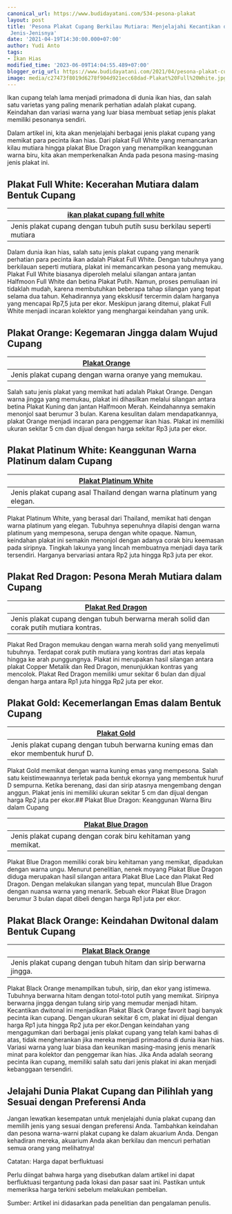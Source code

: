 ```yaml
---
canonical_url: https://www.budidayatani.com/534-pesona-plakat
layout: post
title: 'Pesona Plakat Cupang Berkilau Mutiara: Menjelajahi Kecantikan dan Keunikan
 Jenis-Jenisnya'
date: '2021-04-19T14:30:00.000+07:00'
author: Yudi Anto
tags:
- Ikan Hias
modified_time: '2023-06-09T14:04:55.489+07:00'
blogger_orig_url: https://www.budidayatani.com/2021/04/pesona-plakat-cupang-berkilau-mutiara.html
image: media/c27473f8019d6278f904d921ecc68dad-Plakat%20Full%20White.jpg
---
```

Ikan cupang telah lama menjadi primadona di dunia ikan hias, dan salah satu varietas yang paling menarik perhatian adalah plakat cupang. Keindahan dan variasi warna yang luar biasa membuat setiap jenis plakat memiliki pesonanya sendiri.

Dalam artikel ini, kita akan menjelajahi berbagai jenis plakat cupang yang memikat para pecinta ikan hias. Dari plakat Full White yang memancarkan kilau mutiara hingga plakat Blue Dragon yang menampilkan keanggunan warna biru, kita akan memperkenalkan Anda pada pesona masing-masing jenis plakat ini.

## Plakat Full White: Kecerahan Mutiara dalam Bentuk Cupang



| [ikan plakat cupang full white](https://blogger.googleusercontent.com/img/b/R29vZ2xl/AVvXsEgvbTquwhr2LjvsSO3h7dynBtNMri_bBifTSN_ICZJ9n0d0xI4Mank_AVe0xYSUIFCd2Ech0-00OXuxdggm2p47K38LTzgLxSR6UvwLvvNmDaTVSSaTnw5dZQyDHC4ZQfnLF7VMXGYTNAzjEwbomdf6KYxU0HrHXkRc9ZoZ4-Lhwag8yyfo8lLAcVX8lA/s2133/Plakat%20Full%20White.jpg) |
| --- |
| Jenis plakat cupang dengan tubuh putih susu berkilau seperti mutiara |

Dalam dunia ikan hias, salah satu jenis plakat cupang yang menarik perhatian para pecinta ikan adalah Plakat Full White. Dengan tubuhnya yang berkilauan seperti mutiara, plakat ini memancarkan pesona yang memukau. Plakat Full White biasanya diperoleh melalui silangan antara jantan Halfmoon Full White dan betina Plakat Putih. Namun, proses pemuliaan ini tidaklah mudah, karena membutuhkan beberapa tahap silangan yang tepat selama dua tahun. Kehadirannya yang eksklusif tercermin dalam harganya yang mencapai Rp7,5 juta per ekor. Meskipun jarang ditemui, plakat Full White menjadi incaran kolektor yang menghargai keindahan yang unik.

## Plakat Orange: Kegemaran Jingga dalam Wujud Cupang



| [Plakat Orange](https://blogger.googleusercontent.com/img/b/R29vZ2xl/AVvXsEjkS5CfJc0WsZeJrMWaKp53I_yRDX37m2OSimxqAA_rcHAZ-MMfy_mayU7iQUQmFaDv_efExTdpAcBxyvtpz82QNZ751bBEx1xw3TPIWw9HlVFDnOdq0NxijhOb6LZQFstaBbcTK-w0Cne2UJT4vs9PmDaLx5H78XEt04GRdAxn981scgqqbY48XxmFTg/s2133/Plakat%20Orange.jpg) |
| --- |
| Jenis plakat cupang dengan warna oranye yang memukau. |

Salah satu jenis plakat yang memikat hati adalah Plakat Orange. Dengan warna jingga yang memukau, plakat ini dihasilkan melalui silangan antara betina Plakat Kuning dan jantan Halfmoon Merah. Keindahannya semakin menonjol saat berumur 3 bulan. Karena kesulitan dalam mendapatkannya, plakat Orange menjadi incaran para penggemar ikan hias. Plakat ini memiliki ukuran sekitar 5 cm dan dijual dengan harga sekitar Rp3 juta per ekor.

## Plakat Platinum White: Keanggunan Warna Platinum dalam Cupang



| [Plakat Platinum White](https://blogger.googleusercontent.com/img/b/R29vZ2xl/AVvXsEgFYGuv1oow5TsOOnotob7x1eYITPpgrrJYloUhIIoaZBI-jm3zCZxwJCKfKTVbXdz_7IwbDJQThNdxhK5JssiCDBIsfXo1e7g4tfjMTYngdTXhfb9ah4EYq1jy5fH_zond-ctHuTGiJxxsZtsFuOW7IGxE-QAJWCPo2q3qZ72fxQBynI67n2-AtRM1qQ/s2133/Plakat%20Platinum%20White.jpg) |
| --- |
| Jenis plakat cupang asal Thailand dengan warna platinum yang elegan. |

Plakat Platinum White, yang berasal dari Thailand, memikat hati dengan warna platinum yang elegan. Tubuhnya sepenuhnya dilapisi dengan warna platinum yang mempesona, serupa dengan white opaque. Namun, keindahan plakat ini semakin menonjol dengan adanya corak biru keemasan pada siripnya. Tingkah lakunya yang lincah membuatnya menjadi daya tarik tersendiri. Harganya bervariasi antara Rp2 juta hingga Rp3 juta per ekor.

## Plakat Red Dragon: Pesona Merah Mutiara dalam Cupang



| [Plakat Red Dragon](https://blogger.googleusercontent.com/img/b/R29vZ2xl/AVvXsEg9roxgX-1nErHAfrhIbXO2a_QBbglnWup5RVcL9NEBH_bnIsrvkCxzPYUmTq8nK-38TTZUXTSZTave9qGjnf4xAh0xkATfCQlCwUCgEkivH0_avYizN7WxqW8YnoXYpkNvmaSrlcmY0Sk05WIbIBs-3jQbbLCrOmASUKhxljBlmo93FMCvuROvLOfPjw/s2133/Plakat%20Red%20Dragon.jpg) |
| --- |
| Jenis plakat cupang dengan tubuh berwarna merah solid dan corak putih mutiara kontras. |

Plakat Red Dragon memukau dengan warna merah solid yang menyelimuti tubuhnya. Terdapat corak putih mutiara yang kontras dari atas kepala hingga ke arah punggungnya. Plakat ini merupakan hasil silangan antara plakat Copper Metalik dan Red Dragon, menunjukkan kontras yang mencolok. Plakat Red Dragon memiliki umur sekitar 6 bulan dan dijual dengan harga antara Rp1 juta hingga Rp2 juta per ekor.

## Plakat Gold: Kecemerlangan Emas dalam Bentuk Cupang



| [Plakat Gold](https://blogger.googleusercontent.com/img/b/R29vZ2xl/AVvXsEgpJ4fBc595jJXGd-DFhid4SlM1N6FAgvBM_58MZQR2xrEBLxR1DBLvwiiwtYy6CDWX-PhA4AXom_EUklvuLTh5s2YJgEjGnkppmslFt46fB3V8Mey5yb-Tcu8eV2vE2czl9O2_U6DgRdyRkHZCBLSlVjYhKNmXUOxmzzQnerMRJsHrwxVzMjl8BmYHiw/s2099/Plakat%20Gold.jpg) |
| --- |
| Jenis plakat cupang dengan tubuh berwarna kuning emas dan ekor membentuk huruf D. |

  
Plakat Gold memikat dengan warna kuning emas yang mempesona. Salah satu keistimewaannya terletak pada bentuk ekornya yang membentuk huruf D sempurna. Ketika berenang, dasi dan sirip atasnya mengembang dengan anggun. Plakat jenis ini memiliki ukuran sekitar 5 cm dan dijual dengan harga Rp2 juta per ekor.## Plakat Blue Dragon: Keanggunan Warna Biru dalam Cupang



| [Plakat Blue Dragon](https://blogger.googleusercontent.com/img/b/R29vZ2xl/AVvXsEgXRLKJNIZIiCN90Q0FGmEZTTmxQd-4VGiFQrKCwy65dvV-F1-lobjvNwIlZz6YgPP5NYn3Qa2Nsc29i9SFC5q_Rh33JKm_R8OJhXiOc7EE3Z7vWqXVYdv6FiNBu6mmuJ-vodkEeHu4g9mV6YgkkCbNaC4ONEvZ_9FTp7GUhLJ73VLDNq1U-pcaFLC0Yw/s1795/Plakat%20Blue%20Dragon.jpg) |
| --- |
| Jenis plakat cupang dengan corak biru kehitaman yang memikat. |

  
Plakat Blue Dragon memiliki corak biru kehitaman yang memikat, dipadukan dengan warna ungu. Menurut penelitian, nenek moyang Plakat Blue Dragon diduga merupakan hasil silangan antara Plakat Blue Lace dan Plakat Red Dragon. Dengan melakukan silangan yang tepat, munculah Blue Dragon dengan nuansa warna yang menarik. Sebuah ekor Plakat Blue Dragon berumur 3 bulan dapat dibeli dengan harga Rp1 juta per ekor.

## Plakat Black Orange: Keindahan Dwitonal dalam Bentuk Cupang



| [Plakat Black Orange](https://blogger.googleusercontent.com/img/b/R29vZ2xl/AVvXsEh1wc8ZoCfVteocuBHYaeOlrcfgJza1RBlc8yGhWKLO3cNhOtVoKkAd9DUntbqSer21ofrgFyZVhHHqjW-j581pnunJmIJRMQQRGxjzAhopgm9p4Lw5ROOHQRE_JuZ-I7tVciTzNpQxYQnogUOgBn2ForloCVKgYIGoZI95vAutF4FYTBDGNLp1_aU6pw/s2133/Plakat%20Black%20Orange.jpg) |
| --- |
| Jenis plakat cupang dengan tubuh hitam dan sirip berwarna jingga. |

  
Plakat Black Orange menampilkan tubuh, sirip, dan ekor yang istimewa. Tubuhnya berwarna hitam dengan totol-totol putih yang memikat. Siripnya berwarna jingga dengan tulang sirip yang memudar menjadi hitam. Kecantikan dwitonal ini menjadikan Plakat Black Orange favorit bagi banyak pecinta ikan cupang. Dengan ukuran sekitar 6 cm, plakat ini dijual dengan harga Rp1 juta hingga Rp2 juta per ekor.Dengan keindahan yang mengagumkan dari berbagai jenis plakat cupang yang telah kami bahas di atas, tidak mengherankan jika mereka menjadi primadona di dunia ikan hias. Variasi warna yang luar biasa dan keunikan masing-masing jenis menarik minat para kolektor dan penggemar ikan hias. Jika Anda adalah seorang pecinta ikan cupang, memiliki salah satu dari jenis plakat ini akan menjadi kebanggaan tersendiri.

## Jelajahi Dunia Plakat Cupang dan Pilihlah yang Sesuai dengan Preferensi Anda

Jangan lewatkan kesempatan untuk menjelajahi dunia plakat cupang dan memilih jenis yang sesuai dengan preferensi Anda. Tambahkan keindahan dan pesona warna-warni plakat cupang ke dalam akuarium Anda. Dengan kehadiran mereka, akuarium Anda akan berkilau dan mencuri perhatian semua orang yang melihatnya!

Catatan: Harga dapat berfluktuasi

Perlu diingat bahwa harga yang disebutkan dalam artikel ini dapat berfluktuasi tergantung pada lokasi dan pasar saat ini. Pastikan untuk memeriksa harga terkini sebelum melakukan pembelian.

Sumber: Artikel ini didasarkan pada penelitian dan pengalaman penulis.

